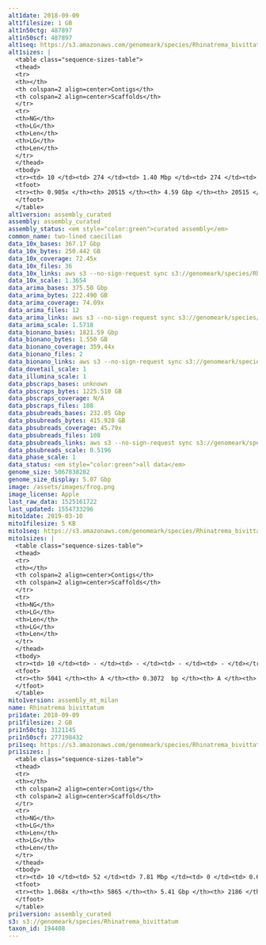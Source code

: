 ```yaml
---
alt1date: 2018-09-09
alt1filesize: 1 GB
alt1n50ctg: 487897
alt1n50scf: 487897
alt1seq: https://s3.amazonaws.com/genomeark/species/Rhinatrema_bivittatum/aRhiBiv1/assembly_curated/aRhiBiv1.alt.cur.20180909.fasta.gz
alt1sizes: |
  <table class="sequence-sizes-table">
  <thead>
  <tr>
  <th></th>
  <th colspan=2 align=center>Contigs</th>
  <th colspan=2 align=center>Scaffolds</th>
  </tr>
  <tr>
  <th>NG</th>
  <th>LG</th>
  <th>Len</th>
  <th>LG</th>
  <th>Len</th>
  </tr>
  </thead>
  <tbody>
  <tr><td> 10 </td><td> 274 </td><td> 1.40 Mbp </td><td> 274 </td><td> 1.40 Mbp </td></tr>  <tr><td> 20 </td><td> 703 </td><td> 1.02 Mbp </td><td> 703 </td><td> 1.02 Mbp </td></tr>  <tr><td> 30 </td><td> 1269 </td><td> 0.79 Mbp </td><td> 1269 </td><td> 0.79 Mbp </td></tr>  <tr><td> 40 </td><td> 1987 </td><td> 0.63 Mbp </td><td> 1987 </td><td> 0.63 Mbp </td></tr>  <tr style="background-color:#cccccc;"><td> 50 </td><td> 2903 </td><td> 0.49 Mbp </td><td> 2903 </td><td> 0.49 Mbp </td></tr>  <tr><td> 60 </td><td> 4105 </td><td> 0.36 Mbp </td><td> 4105 </td><td> 0.36 Mbp </td></tr>  <tr><td> 70 </td><td> 5799 </td><td> 0.24 Mbp </td><td> 5799 </td><td> 0.24 Mbp </td></tr>  <tr><td> 80 </td><td> 8690 </td><td> 0.12 Mbp </td><td> 8690 </td><td> 0.12 Mbp </td></tr>  <tr><td> 90 </td><td> 18711 </td><td> 19.26 Kbp </td><td> 18711 </td><td> 19.26 Kbp </td></tr>  <tr><td> 100 </td><td> - </td><td> - </td><td> - </td><td> - </td></tr>  </tbody>
  <tfoot>
  <tr><th> 0.905x </th><th> 20515 </th><th> 4.59 Gbp </th><th> 20515 </th><th> 4.59 Gbp </th></tr>
  </tfoot>
  </table>
alt1version: assembly_curated
assembly: assembly_curated
assembly_status: <em style="color:green">curated assembly</em>
common_name: two-lined caecilian
data_10x_bases: 367.17 Gbp
data_10x_bytes: 250.442 GB
data_10x_coverage: 72.45x
data_10x_files: 36
data_10x_links: aws s3 --no-sign-request sync s3://genomeark/species/Rhinatrema_bivittatum/aRhiBiv1/genomic_data/10x/ .<br>
data_10x_scale: 1.3654
data_arima_bases: 375.50 Gbp
data_arima_bytes: 222.490 GB
data_arima_coverage: 74.09x
data_arima_files: 12
data_arima_links: aws s3 --no-sign-request sync s3://genomeark/species/Rhinatrema_bivittatum/aRhiBiv1/genomic_data/arima/ .<br>
data_arima_scale: 1.5718
data_bionano_bases: 1821.59 Gbp
data_bionano_bytes: 1.550 GB
data_bionano_coverage: 359.44x
data_bionano_files: 2
data_bionano_links: aws s3 --no-sign-request sync s3://genomeark/species/Rhinatrema_bivittatum/aRhiBiv1/genomic_data/bionano/ .<br>
data_dovetail_scale: 1
data_illumina_scale: 1
data_pbscraps_bases: unknown
data_pbscraps_bytes: 1225.510 GB
data_pbscraps_coverage: N/A
data_pbscraps_files: 108
data_pbsubreads_bases: 232.05 Gbp
data_pbsubreads_bytes: 415.928 GB
data_pbsubreads_coverage: 45.79x
data_pbsubreads_files: 108
data_pbsubreads_links: aws s3 --no-sign-request sync s3://genomeark/species/Rhinatrema_bivittatum/aRhiBiv1/genomic_data/pacbio/ . --exclude "*scraps.bam"<br>
data_pbsubreads_scale: 0.5196
data_phase_scale: 1
data_status: <em style="color:green">all data</em>
genome_size: 5067838282
genome_size_display: 5.07 Gbp
image: /assets/images/frog.png
image_license: Apple
last_raw_data: 1525161722
last_updated: 1554733296
mito1date: 2019-03-10
mito1filesize: 5 KB
mito1seq: https://s3.amazonaws.com/genomeark/species/Rhinatrema_bivittatum/aRhiBiv1/assembly_mt_milan/aRhiBiv1.MT.20190310.fasta.gz
mito1sizes: |
  <table class="sequence-sizes-table">
  <thead>
  <tr>
  <th></th>
  <th colspan=2 align=center>Contigs</th>
  <th colspan=2 align=center>Scaffolds</th>
  </tr>
  <tr>
  <th>NG</th>
  <th>LG</th>
  <th>Len</th>
  <th>LG</th>
  <th>Len</th>
  </tr>
  </thead>
  <tbody>
  <tr><td> 10 </td><td> - </td><td> - </td><td> - </td><td> - </td></tr>  <tr><td> 20 </td><td> - </td><td> - </td><td> - </td><td> - </td></tr>  <tr><td> 30 </td><td> - </td><td> - </td><td> - </td><td> - </td></tr>  <tr><td> 40 </td><td> - </td><td> - </td><td> - </td><td> - </td></tr>  <tr style="background-color:#cccccc;"><td> 50 </td><td> - </td><td> - </td><td> - </td><td> - </td></tr>  <tr><td> 60 </td><td> - </td><td> - </td><td> - </td><td> - </td></tr>  <tr><td> 70 </td><td> - </td><td> - </td><td> - </td><td> - </td></tr>  <tr><td> 80 </td><td> - </td><td> - </td><td> - </td><td> - </td></tr>  <tr><td> 90 </td><td> - </td><td> - </td><td> - </td><td> - </td></tr>  <tr><td> 100 </td><td> - </td><td> - </td><td> - </td><td> - </td></tr>  </tbody>
  <tfoot>
  <tr><th> 5041 </th><th> A </th><th> 0.3072  bp </th><th> A </th><th> 0.3072  bp </th></tr>
  </tfoot>
  </table>
mito1version: assembly_mt_milan
name: Rhinatrema bivittatum
pri1date: 2018-09-09
pri1filesize: 2 GB
pri1n50ctg: 3121145
pri1n50scf: 277198432
pri1seq: https://s3.amazonaws.com/genomeark/species/Rhinatrema_bivittatum/aRhiBiv1/assembly_curated/aRhiBiv1.pri.cur.20180909.fasta.gz
pri1sizes: |
  <table class="sequence-sizes-table">
  <thead>
  <tr>
  <th></th>
  <th colspan=2 align=center>Contigs</th>
  <th colspan=2 align=center>Scaffolds</th>
  </tr>
  <tr>
  <th>NG</th>
  <th>LG</th>
  <th>Len</th>
  <th>LG</th>
  <th>Len</th>
  </tr>
  </thead>
  <tbody>
  <tr><td> 10 </td><td> 52 </td><td> 7.81 Mbp </td><td> 0 </td><td> 0.66 Gbp </td></tr>  <tr><td> 20 </td><td> 126 </td><td> 6.01 Mbp </td><td> 1 </td><td> 0.51 Gbp </td></tr>  <tr><td> 30 </td><td> 221 </td><td> 4.70 Mbp </td><td> 2 </td><td> 404.53 Mbp </td></tr>  <tr><td> 40 </td><td> 340 </td><td> 3.77 Mbp </td><td> 4 </td><td> 342.11 Mbp </td></tr>  <tr style="background-color:#cccccc;"><td> 50 </td><td> 488 </td><td style="background-color:#88ff88;"> 3.12 Mbp </td><td> 5 </td><td style="background-color:#88ff88;"> 277.20 Mbp </td></tr>  <tr><td> 60 </td><td> 668 </td><td> 2.53 Mbp </td><td> 7 </td><td> 249.89 Mbp </td></tr>  <tr><td> 70 </td><td> 894 </td><td> 2.01 Mbp </td><td> 10 </td><td> 211.19 Mbp </td></tr>  <tr><td> 80 </td><td> 1193 </td><td> 1.45 Mbp </td><td> 12 </td><td> 170.47 Mbp </td></tr>  <tr><td> 90 </td><td> 1626 </td><td> 0.92 Mbp </td><td> 18 </td><td> 76.85 Mbp </td></tr>  <tr><td> 100 </td><td> 2557 </td><td> 0.30 Mbp </td><td> 31 </td><td> 15.19 Mbp </td></tr>  </tbody>
  <tfoot>
  <tr><th> 1.068x </th><th> 5865 </th><th> 5.41 Gbp </th><th> 2186 </th><th> 5.49 Gbp </th></tr>
  </tfoot>
  </table>
pri1version: assembly_curated
s3: s3://genomeark/species/Rhinatrema_bivittatum
taxon_id: 194408
---
```

